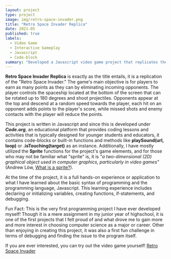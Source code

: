 ```yaml
---
layout: project
type: project
image: img/retro-space-invader.png
title: "Retro Space Invader Replica"
date: 2021-05
published: true
labels:
  - Video Game
  - Interactive Gameplay
  - Javascript
  - Code-block
summary: "Developed a Javascript video game project that replicates the Retro Space Invader."
---
```



**Retro Space Invader Replica** is exactly as the title entails, it is a replication of the "Retro Space Invader." The game's main objective is for players to earn as many points as they can by eliminating incoming opponents. The player controls the spaceship located at the bottom of the screen that can be rotated up to 180 degrees and shoot projectiles. Opponents appear at the top and descend at a random speed towards the player, each hit on an opponent adds points to the player's score, while missed shots and enemy contacts with the player will reduce the points. 

This project is written in Javascript and since this is developed under ***Code.org***, an educational platform that provides coding lessons and activities that is typically designed for younger students and educators, it contains code-blocks or built-in functions and methods like **playSound(url, loop)** or **.isTouching(target)** as an instance. Additionally, I have mostly utilized the **Sprite** functions for the project's game elements, and for those who may not be familiar what "sprite" is, it is *"a two-dimensional (2D) graphical object used in computer graphics, particularly in video games"* (Andrew Löw, [What is a sprite?](https://www.codeandweb.com/knowledgebase/what-is-a-sprite#:~:text=A%20sprite%20is%20a%20two,combined%20to%20create%20an%20animation.)). 

At the time of the project, it is a full hands-on experience or application to what I have learned about the basic syntax of programming and the programming language, Javascript. This learning experience includes declaring or initializing variables, creating functions, if-statements, and debugging. 

Fun Fact: This is the very first programming project I have ever developed myself! Though it is a mere assignment in my junior year of highschool, it is one of the first projects that I felt proud of and what drove me to gain more and more interest in choosing computer science as a major or career. Other than enjoying in creating this project, it was also a first fun challenge in terms of debugging and finding the issue to the program itself.

If you are ever interested, you can try out the video game yourself! [Retro Space Invader](https://studio.code.org/projects/gamelab/sAhIqEup5uvzhhMh6Y3HpP83U-ac6m9WPs0KxE6B8w8)
